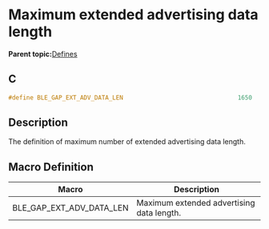 # Maximum extended advertising data length

**Parent topic:**[Defines](GUID-9781CD29-3C4B-41EE-8F98-355D2AA99482.md)

## C

```c
#define BLE_GAP_EXT_ADV_DATA_LEN                                1650
```

## Description

The definition of maximum number of extended advertising data length.

## Macro Definition

|Macro|Description|
|-----|-----------|
|BLE\_GAP\_EXT\_ADV\_DATA\_LEN|Maximum extended advertising data length.|

